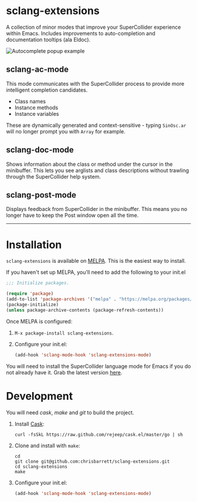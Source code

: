 # sclang-extensions

A collection of minor modes that improve your SuperCollider experience within
Emacs. Includes improvements to auto-completion and documentation tooltips (ala
Eldoc).

![Autocomplete popup example](https://raw.github.com/chrisbarrett/sclang-extensions/master/assets/sclang-ac-mode.png)

## sclang-ac-mode

This mode communicates with the SuperCollider process to provide more
intelligent completion candidates.

* Class names
* Instance methods
* Instance variables

These are dynamically generated and context-sensitive - typing `SinOsc.ar` will
no longer prompt you with `Array` for example.

## sclang-doc-mode

Shows information about the class or method under the cursor in the minibuffer.
This lets you see arglists and class descriptions without trawling through the
SuperCollider help system.

## sclang-post-mode

Displays feedback from SuperCollider in the minibuffer. This means you no longer
have to keep the Post window open all the time.

---

# Installation

`sclang-extensions` is available on [MELPA](https://melpa.org/). This is
the easiest way to install.

If you haven't set up MELPA, you'll need to add the following to your init.el

```lisp
;;; Initialize packages.

(require 'package)
(add-to-list 'package-archives '("melpa" . "https://melpa.org/packages/"))
(package-initialize)
(unless package-archive-contents (package-refresh-contents))
```

Once MELPA is configured:

1. `M-x package-install sclang-extensions`.

2. Configure your init.el:

   ```lisp
   (add-hook 'sclang-mode-hook 'sclang-extensions-mode)
   ```

You will need to install the SuperCollider language mode for Emacs if you do not
already have it. Grab the latest version
[here](https://github.com/supercollider/supercollider/tree/master/editors/scel).

# Development

You will need *cask*, *make* and *git* to build the project.

1. Install [Cask](https://github.com/rejeep/cask.el):

    ```
    curl -fsSkL https://raw.github.com/rejeep/cask.el/master/go | sh
    ```

2. Clone and install with `make`:

   ```
   cd
   git clone git@github.com:chrisbarrett/sclang-extensions.git
   cd sclang-extensions
   make
   ```

3. Configure your init.el:

   ```lisp
   (add-hook 'sclang-mode-hook 'sclang-extensions-mode)
   ```
